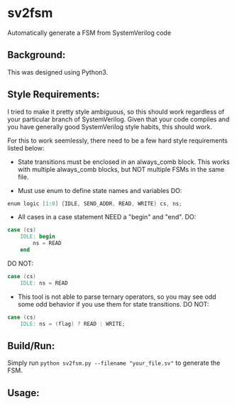 # sv2fsm
Automatically generate a FSM from SystemVerilog code

## Background:
This was designed using Python3.

## Style Requirements:

I tried to make it pretty style ambiguous, so this should work regardless of your particular branch of SystemVerilog.
Given that your code compiles and you have generally good SystemVerilog style habits, this should work. 

For this to work seemlessly, there need to be a few hard style requirements listed below:

- State transitions must be enclosed in an always_comb block. This works with multiple always_comb blocks, but NOT multiple FSMs in the same file.

- Must use enum to define state names and variables
DO:
```verilog
enum logic [1:0] {IDLE, SEND_ADDR, READ, WRITE} cs, ns;
```

- All cases in a case statement NEED a "begin" and "end".
DO:
```verilog
case (cs)
    IDLE: begin
        ns = READ
    end
```
DO NOT:
```verilog
case (cs)
    IDLE: ns = READ
```

- This tool is not able to parse ternary operators, so you may see odd some odd behavior if you use them for state transitions.
DO NOT:
```verilog
case (cs)
    IDLE: ns = (flag) ? READ : WRITE;
```

## Build/Run:
Simply run `python sv2fsm.py --filename "your_file.sv"` to generate the FSM.

## Usage:
